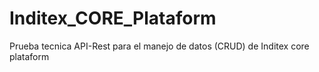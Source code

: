 # Inditex_CORE_Plataform
Prueba tecnica API-Rest para el manejo de datos (CRUD) de Inditex core plataform
